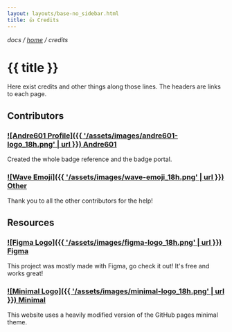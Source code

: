 ```yaml
---
layout: layouts/base-no_sidebar.html
title: 👍 Credits
---
```


*docs / [home](..) / credits*

# {{ title }}

Here exist credits and other things along those lines. The headers are links to each page.

## Contributors

### [![Andre601 Profile]({{ '/assets/images/andre601-logo_18h.png' | url }}) Andre601](https://github.com/Andre601)

Created the whole badge reference and the badge portal.

### [![Wave Emoji]({{ '/assets/images/wave-emoji_18h.png' | url }})  Other](https://github.com/intergrav/devins-badges/graphs/contributors)

Thank you to all the other contributors for the help!

## Resources

### [![Figma Logo]({{ '/assets/images/figma-logo_18h.png' | url }}) Figma](https://www.figma.com)

This project was mostly made with Figma, go check it out! It's free and works great!

### [![Minimal Logo]({{ '/assets/images/minimal-logo_18h.png' | url }}) Minimal](https://github.com/pages-themes/minimal)

This website uses a heavily modified version of the GitHub pages minimal theme.
